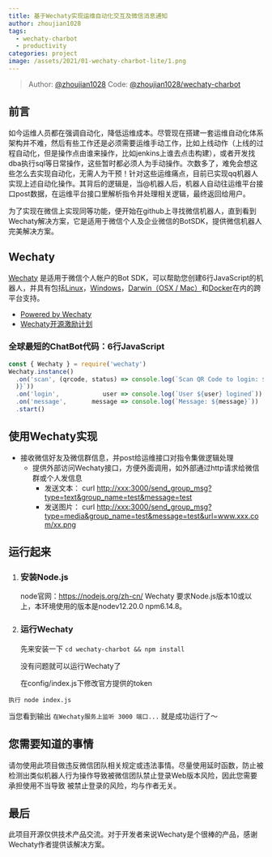 ```yaml
---
title: 基于Wechaty实现运维自动化交互及微信消息通知
author: zhoujian1028
tags:
  - wechaty-charbot
  - productivity
categories: project
image: /assets/2021/01-wechaty-charbot-lite/1.png
---
```


> Author: [@zhoujian1028](https://github.com/zhoujian1028)
> Code: [@zhoujian1028/wechaty-charbot](https://github.com/zhoujian1028/wechaty-charbot)

## 前言

  如今运维人员都在强调自动化，降低运维成本。尽管现在搭建一套运维自动化体系架构并不难，然后有些工作还是必须需要运维手动工作，比如上线动作（上线的过程自动化，但是操作点由谁来操作，比如jenkins上谁去点击构建），或者开发找dba执行sql等日常操作，这些暂时都必须人为手动操作。次数多了，难免会想这些怎么去实现自动化，无需人为干预！针对这些运维痛点，目前已实现qq机器人实现上述自动化操作。其背后的逻辑是，当@机器人后，机器人自动往运维平台接口post数据，在运维平台接口里解析指令并处理相关逻辑，最终返回给用户。
  
  为了实现在微信上实现同等功能，便开始在github上寻找微信机器人，直到看到Wechaty解决方案，它是适用于微信个人及企业微信的BotSDK，提供微信机器人完美解决方案。

## Wechaty

  [Wechaty](https://wechaty.github.io/) 是适用于微信个人帐户的Bot SDK，可以帮助您创建6行JavaScript的机器人，并具有包括[Linux](https://travis-ci.com/wechaty/wechaty)，[Windows](https://ci.appveyor.com/project/wechaty/wechaty)，[Darwin（OSX / Mac）](https://travis-ci.com/Wechaty/wechaty)和[Docker](https://app.shippable.com/github/Wechaty/wechaty)在内的跨平台支持。

- [Powered by Wechaty](https://github.com/chatie/wechaty)
- [Wechaty开源激励计划](https://github.com/juzibot/Welcome/wiki/Everything-about-Wechaty)

### 全球最短的ChatBot代码：6行JavaScript

```javascript
const { Wechaty } = require('wechaty')
Wechaty.instance()
  .on('scan', (qrcode, status) => console.log(`Scan QR Code to login: ${status}\nhttps://api.qrserver.com/v1/create-qr-code/?data=${encodeURIComponent(qrcode
  )}`))
  .on('login',            user => console.log(`User ${user} logined`))
  .on('message',       message => console.log(`Message: ${message}`))
  .start()
```

## 使用Wechaty实现

- 接收微信好友及微信群信息，并post给运维接口对指令集做逻辑处理
  - 提供外部访问Wechaty接口，方便外面调用，如外部通过http请求给微信群或个人发信息
    - 发送文本： curl  <http://xxx:3000/send_group_msg?type=text&group_name=test&message=test>
    - 发送图片： curl  <http://xxx:3000/send_group_msg?type=media&group_name=test&message=test&url=www.xxx.com/xx.png>
  
## 运行起来

1. ### 安装Node.js

   node官网：<https://nodejs.org/zh-cn/>
   Wechaty 要求Node.js版本10或以上，本环境使用的版本是nodev12.20.0 npm6.14.8。

2. ### 运行Wechaty

   先来安装一下
    ```cd wechaty-charbot && npm install```

   没有问题就可以运行Wechaty了

   在config/index.js下修改官方提供的token

  ```执行 node index.js```

   当您看到输出 `在Wechaty服务上监听 3000 端口...` 就是成功运行了～

## 您需要知道的事情

请勿使用此项目做违反微信团队相关规定或违法事情。尽量使用延时函数，防止被检测出类似机器人行为操作导致被微信团队禁止登录Web版本风险，因此您需要承担使用不当导致
被禁止登录的风险，均与作者无关。

## 最后

此项目开源仅供技术产品交流。对于开发者来说Wechaty是个很棒的产品，感谢Wechaty作者提供该解决方案。
